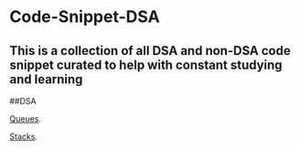 # Code-Snippet-DSA

## This is a collection of all DSA and non-DSA code snippet curated to help with constant studying and learning

##DSA

[Queues](https://github.com/aabudu16/Code-Snippet-DSA/blob/master/DSA/Queue.swift).

[Stacks](https://github.com/aabudu16/Code-Snippet-DSA/blob/master/DSA/Stacks.swift).
